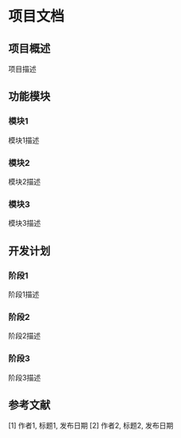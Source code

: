 # 项目文档

## 项目概述

项目描述

## 功能模块

### 模块1

模块1描述

### 模块2

模块2描述

### 模块3

模块3描述

## 开发计划

### 阶段1

阶段1描述

### 阶段2

阶段2描述

### 阶段3

阶段3描述

## 参考文献

[1] 作者1, 标题1, 发布日期
[2] 作者2, 标题2, 发布日期